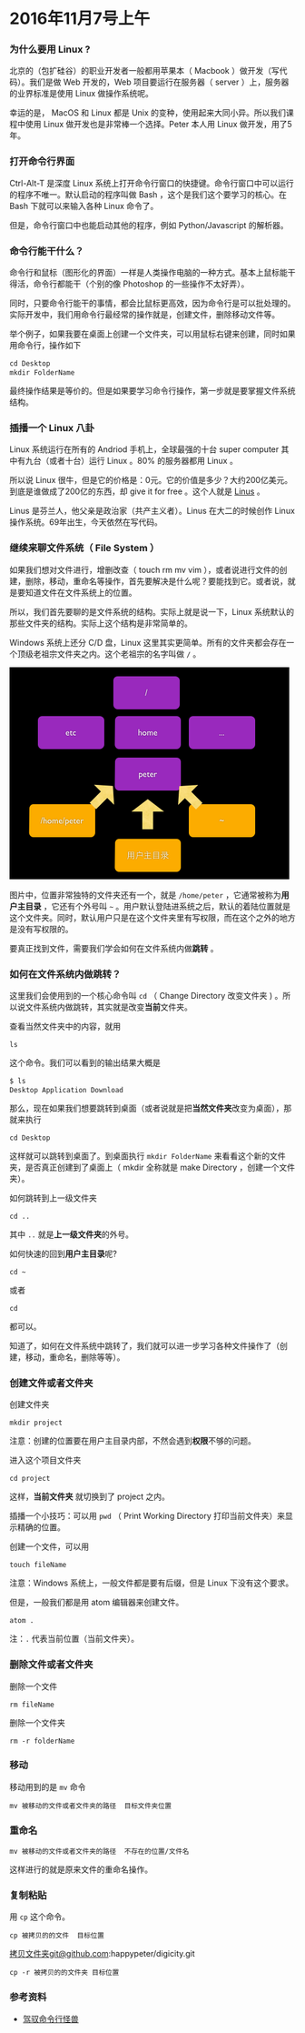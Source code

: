 # 2016年11月7号上午

### 为什么要用 Linux ?

北京的（包扩硅谷）的职业开发者一般都用苹果本（ Macbook ）做开发（写代码）。我们是做 Web 开发的，Web 项目要运行在服务器（ server ）上，服务器的业界标准是使用  Linux 做操作系统呢。

幸运的是， MacOS 和 Linux 都是 Unix 的变种，使用起来大同小异。所以我们课程中使用 Linux 做开发也是非常棒一个选择。Peter 本人用 Linux 做开发，用了5年。

### 打开命令行界面

Ctrl-Alt-T 是深度 Linux 系统上打开命令行窗口的快捷键。命令行窗口中可以运行的程序不唯一。默认启动的程序叫做 Bash ，这个是我们这个要学习的核心。在 Bash 下就可以来输入各种 Linux 命令了。

但是，命令行窗口中也能启动其他的程序，例如 Python/Javascript 的解析器。


### 命令行能干什么？

命令行和鼠标（图形化的界面）一样是人类操作电脑的一种方式。基本上鼠标能干得活，命令行都能干（个别的像 Photoshop 的一些操作不太好弄）。

同时，只要命令行能干的事情，都会比鼠标更高效，因为命令行是可以批处理的。实际开发中，我们用命令行最经常的操作就是，创建文件，删除移动文件等。

举个例子，如果我要在桌面上创建一个文件夹，可以用鼠标右键来创建，同时如果用命令行，操作如下

```
cd Desktop
mkdir FolderName
```

最终操作结果是等价的。但是如果要学习命令行操作，第一步就是要掌握文件系统结构。

### 插播一个 Linux 八卦

Linux 系统运行在所有的 Andriod 手机上，全球最强的十台 super computer 其中有九台（或者十台）运行 Linux 。80% 的服务器都用 Linux 。

所以说 Linux 很牛，但是它的价格是：0元。它的价值是多少？大约200亿美元。到底是谁做成了200亿的东西，却 give it for free 。这个人就是 [Linus](https://en.wikipedia.org/wiki/Linus_Torvalds) 。


Linus 是芬兰人，他父亲是政治家（共产主义者）。Linus 在大二的时候创作 Linux 操作系统。69年出生，今天依然在写代码。

### 继续来聊文件系统（ File System ）

如果我们想对文件进行，增删改查（ touch rm mv vim ），或者说进行文件的创建，删除，移动，重命名等操作，首先要解决是什么呢？要能找到它。或者说，就是要知道文件在文件系统上的位置。

所以，我们首先要聊的是文件系统的结构。实际上就是说一下，Linux 系统默认的那些文件夹的结构。实际上这个结构是非常简单的。

Windows 系统上还分 C/D 盘，Linux 这里其实更简单。所有的文件夹都会存在一个顶级老祖宗文件夹之内。这个老祖宗的名字叫做 `/` 。

![](./img/file-system.png)


图片中，位置非常独特的文件夹还有一个，就是 `/home/peter` ，它通常被称为**用户主目录** ，它还有个外号叫 `~` 。用户默认登陆进系统之后，默认的着陆位置就是这个文件夹。同时，默认用户只是在这个文件夹里有写权限，而在这个之外的地方是没有写权限的。

要真正找到文件，需要我们学会如何在文件系统内做**跳转** 。

### 如何在文件系统内做跳转？

这里我们会使用到的一个核心命令叫 `cd` （ Change Directory 改变文件夹 ) 。所以说文件系统内做跳转，其实就是改变**当前**文件夹。

查看当然文件夹中的内容，就用

```
ls
```

这个命令。我们可以看到的输出结果大概是

```
$ ls
Desktop Application Download
```

那么，现在如果我们想要跳转到桌面（或者说就是把**当然文件夹**改变为桌面），那就来执行

```
cd Desktop
```

这样就可以跳转到桌面了。到桌面执行 `mkdir FolderName` 来看看这个新的文件夹，是否真正创建到了桌面上（ mkdir 全称就是 make Directory ，创建一个文件夹）。

如何跳转到上一级文件夹

```
cd ..
```

其中 `..` 就是**上一级文件夹**的外号。

如何快速的回到**用户主目录**呢?

```
cd ~
```

或者

```
cd  
```

都可以。

知道了，如何在文件系统中跳转了，我们就可以进一步学习各种文件操作了（创建，移动，重命名，删除等等）。


### 创建文件或者文件夹

创建文件夹

```
mkdir project
```

注意：创建的位置要在用户主目录内部，不然会遇到**权限**不够的问题。

进入这个项目文件夹

```
cd project
```

这样，**当前文件夹** 就切换到了 project 之内。

插播一个小技巧：可以用 `pwd` （ Print Working Directory 打印当前文件夹）来显示精确的位置。


创建一个文件，可以用

```
touch fileName
```

注意：Windows 系统上，一般文件都是要有后缀，但是 Linux 下没有这个要求。

但是，一般我们都是用 atom 编辑器来创建文件。

```
atom .
```

注：`.` 代表当前位置（当前文件夹）。
### 删除文件或者文件夹

删除一个文件

```
rm fileName
```

删除一个文件夹

```
rm -r folderName
```

### 移动

移动用到的是 `mv` 命令

```
mv 被移动的文件或者文件夹的路径  目标文件夹位置
```
### 重命名


```git@github.com:happypeter/digicity.git
mv 被移动的文件或者文件夹的路径  不存在的位置/文件名
```

这样进行的就是原来文件的重命名操作。

### 复制粘贴

用 `cp` 这个命令。

```
cp 被拷贝的的文件  目标位置
```

拷贝文件夹git@github.com:happypeter/digicity.git

```
cp -r 被拷贝的的文件夹 目标位置
```

### 参考资料

- [驾驭命令行怪兽](http://haoqicat.com/ride-cli-monster)
